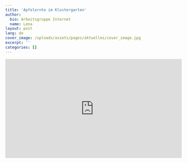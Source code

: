```yaml
---
title: 'Apfelernte im Klostergarten'
author:
  bio: Arbeitsgruppe Internet
  name: Lena
layout: post
lang: de
cover_image: /uploads/assets/pages/aktuelles/cover_image.jpg
excerpt: ''
categories: []
---
```

<iframe width="560" height="315" src="https://www.youtube.com/embed/khGYf2tGapU" frameborder="0" allow="accelerometer; autoplay; encrypted-media; gyroscope; picture-in-picture" allowfullscreen></iframe>
